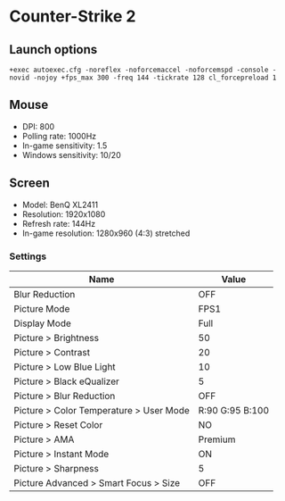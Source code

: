 # Counter-Strike 2

## Launch options
```
+exec autoexec.cfg -noreflex -noforcemaccel -noforcemspd -console -novid -nojoy +fps_max 300 -freq 144 -tickrate 128 cl_forcepreload 1
```

## Mouse
- DPI: 800
- Polling rate: 1000Hz
- In-game sensitivity: 1.5
- Windows sensitivity: 10/20

## Screen
- Model: BenQ XL2411
- Resolution: 1920x1080
- Refresh rate: 144Hz
- In-game resolution: 1280x960 (4:3) stretched

### Settings
| Name | Value |
|---------|-------|
| Blur Reduction | OFF |
| Picture Mode | FPS1 |
| Display Mode | Full |
| Picture > Brightness | 50 |
| Picture > Contrast | 20 |
| Picture > Low Blue Light | 10 |
| Picture > Black eQualizer | 5 |
| Picture > Blur Reduction | OFF |
| Picture > Color Temperature > User Mode | R:90 G:95 B:100 |
| Picture > Reset Color | NO |
| Picture > AMA | Premium |
| Picture > Instant Mode | ON |
| Picture > Sharpness | 5 |
| Picture Advanced > Smart Focus > Size | OFF |